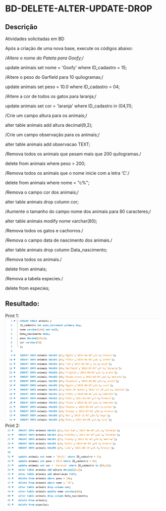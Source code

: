 # BD-DELETE-ALTER-UPDATE-DROP
## Descrição
Atividades solicitadas em BD

Após a criação de uma nova base, execute os códigos abaixo:

/*Altere o nome do Pateta para Goofy;*/ 

update animais set nome = 'Goofy' where ID_cadastro = 15;

/Altere o peso do Garfield para 10 quilogramas;/

update animais set peso = 10.0 where ID_cadastro = 04;

/Altere a cor de todos os gatos para laranja;/

update animais set cor = 'laranja' where ID_cadastro in (04,11);

/Crie um campo altura para os animais;/

alter table animais add altura decimal(9,2);

/Crie um campo observação para os animais;/

alter table animais add observacao TEXT;

/Remova todos os animais que pesam mais que 200 quilogramas./

delete from animais where peso > 200;

/Remova todos os animais que o nome inicie com a letra ‘C’./

delete from animais where nome = "c%";

/Remova o campo cor dos animais;/

alter table animais drop column cor;

/Aumente o tamanho do campo nome dos animais para 80 caracteres;/

alter table animais modify nome varchar(80);

/Remova todos os gatos e cachorros./

/Remova o campo data de nascimento dos animais./

alter table animais drop column Data_nascimento;

/Remova todos os animais./

delete from animais;

/Remova a tabela especies./

delete from especies;

## Resultado:

Print 1:
![exer1](https://github.com/Ig0rFA/BD-DELETE-ALTER-UPDATE-DROP/blob/main/Print1.png)
Print 2:
![exer2](https://github.com/Ig0rFA/BD-DELETE-ALTER-UPDATE-DROP/blob/main/Print2.png)


